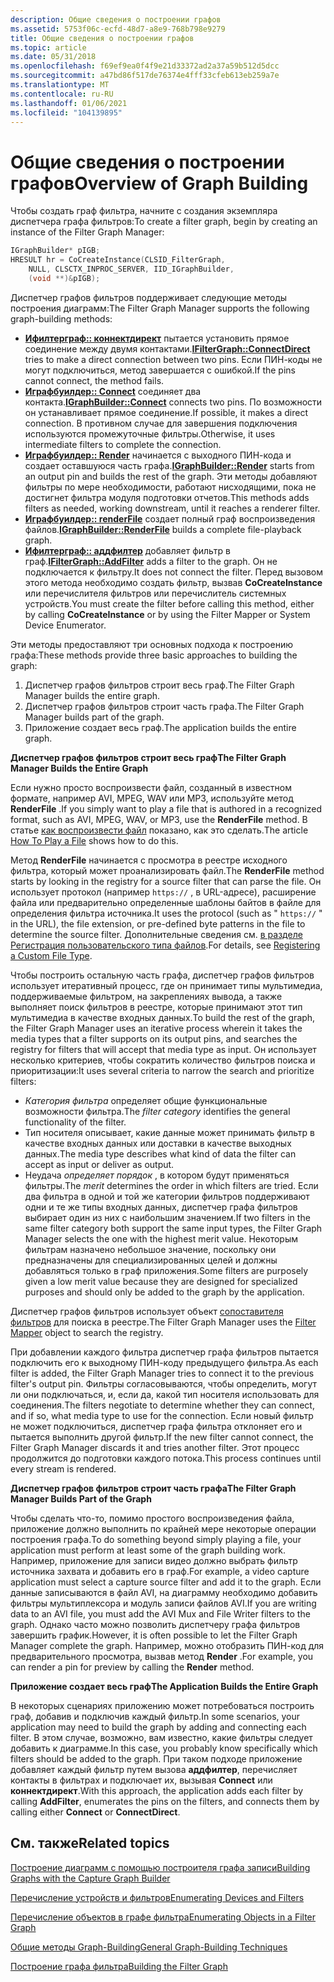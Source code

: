 ```yaml
---
description: Общие сведения о построении графов
ms.assetid: 5753f06c-ecfd-48d7-a8e9-768b798e9279
title: Общие сведения о построении графов
ms.topic: article
ms.date: 05/31/2018
ms.openlocfilehash: f69ef9ea0f4f9e21d33372ad2a37a59b512d5dcc
ms.sourcegitcommit: a47bd86f517de76374e4fff33cfeb613eb259a7e
ms.translationtype: MT
ms.contentlocale: ru-RU
ms.lasthandoff: 01/06/2021
ms.locfileid: "104139895"
---
```

# <a name="overview-of-graph-building"></a><span data-ttu-id="9121c-103">Общие сведения о построении графов</span><span class="sxs-lookup"><span data-stu-id="9121c-103">Overview of Graph Building</span></span>

<span data-ttu-id="9121c-104">Чтобы создать граф фильтра, начните с создания экземпляра диспетчера графа фильтров:</span><span class="sxs-lookup"><span data-stu-id="9121c-104">To create a filter graph, begin by creating an instance of the Filter Graph Manager:</span></span>


```C++
IGraphBuilder* pIGB;
HRESULT hr = CoCreateInstance(CLSID_FilterGraph,
    NULL, CLSCTX_INPROC_SERVER, IID_IGraphBuilder,
    (void **)&pIGB);
```



<span data-ttu-id="9121c-105">Диспетчер графов фильтров поддерживает следующие методы построения диаграмм:</span><span class="sxs-lookup"><span data-stu-id="9121c-105">The Filter Graph Manager supports the following graph-building methods:</span></span>

-   <span data-ttu-id="9121c-106">[**Ифилтерграф:: коннектдирект**](/windows/desktop/api/Strmif/nf-strmif-ifiltergraph-connectdirect) пытается установить прямое соединение между двумя контактами.</span><span class="sxs-lookup"><span data-stu-id="9121c-106">[**IFilterGraph::ConnectDirect**](/windows/desktop/api/Strmif/nf-strmif-ifiltergraph-connectdirect) tries to make a direct connection between two pins.</span></span> <span data-ttu-id="9121c-107">Если ПИН-коды не могут подключиться, метод завершается с ошибкой.</span><span class="sxs-lookup"><span data-stu-id="9121c-107">If the pins cannot connect, the method fails.</span></span>
-   <span data-ttu-id="9121c-108">[**Играфбуилдер:: Connect**](/windows/desktop/api/Strmif/nf-strmif-igraphbuilder-connect) соединяет два контакта.</span><span class="sxs-lookup"><span data-stu-id="9121c-108">[**IGraphBuilder::Connect**](/windows/desktop/api/Strmif/nf-strmif-igraphbuilder-connect) connects two pins.</span></span> <span data-ttu-id="9121c-109">По возможности он устанавливает прямое соединение.</span><span class="sxs-lookup"><span data-stu-id="9121c-109">If possible, it makes a direct connection.</span></span> <span data-ttu-id="9121c-110">В противном случае для завершения подключения используются промежуточные фильтры.</span><span class="sxs-lookup"><span data-stu-id="9121c-110">Otherwise, it uses intermediate filters to complete the connection.</span></span>
-   <span data-ttu-id="9121c-111">[**Играфбуилдер:: Render**](/windows/desktop/api/Strmif/nf-strmif-igraphbuilder-render) начинается с выходного ПИН-кода и создает оставшуюся часть графа.</span><span class="sxs-lookup"><span data-stu-id="9121c-111">[**IGraphBuilder::Render**](/windows/desktop/api/Strmif/nf-strmif-igraphbuilder-render) starts from an output pin and builds the rest of the graph.</span></span> <span data-ttu-id="9121c-112">Эти методы добавляют фильтры по мере необходимости, работают нисходящими, пока не достигнет фильтра модуля подготовки отчетов.</span><span class="sxs-lookup"><span data-stu-id="9121c-112">This methods adds filters as needed, working downstream, until it reaches a renderer filter.</span></span>
-   <span data-ttu-id="9121c-113">[**Играфбуилдер:: renderFile**](/windows/desktop/api/Strmif/nf-strmif-igraphbuilder-renderfile) создает полный граф воспроизведения файлов.</span><span class="sxs-lookup"><span data-stu-id="9121c-113">[**IGraphBuilder::RenderFile**](/windows/desktop/api/Strmif/nf-strmif-igraphbuilder-renderfile) builds a complete file-playback graph.</span></span>
-   <span data-ttu-id="9121c-114">[**Ифилтерграф:: аддфилтер**](/windows/desktop/api/Strmif/nf-strmif-ifiltergraph-addfilter) добавляет фильтр в граф.</span><span class="sxs-lookup"><span data-stu-id="9121c-114">[**IFilterGraph::AddFilter**](/windows/desktop/api/Strmif/nf-strmif-ifiltergraph-addfilter) adds a filter to the graph.</span></span> <span data-ttu-id="9121c-115">Он не подключается к фильтру.</span><span class="sxs-lookup"><span data-stu-id="9121c-115">It does not connect the filter.</span></span> <span data-ttu-id="9121c-116">Перед вызовом этого метода необходимо создать фильтр, вызвав **CoCreateInstance** или перечислителя фильтров или перечислитель системных устройств.</span><span class="sxs-lookup"><span data-stu-id="9121c-116">You must create the filter before calling this method, either by calling **CoCreateInstance** or by using the Filter Mapper or System Device Enumerator.</span></span>

<span data-ttu-id="9121c-117">Эти методы предоставляют три основных подхода к построению графа:</span><span class="sxs-lookup"><span data-stu-id="9121c-117">These methods provide three basic approaches to building the graph:</span></span>

1.  <span data-ttu-id="9121c-118">Диспетчер графов фильтров строит весь граф.</span><span class="sxs-lookup"><span data-stu-id="9121c-118">The Filter Graph Manager builds the entire graph.</span></span>
2.  <span data-ttu-id="9121c-119">Диспетчер графов фильтров строит часть графа.</span><span class="sxs-lookup"><span data-stu-id="9121c-119">The Filter Graph Manager builds part of the graph.</span></span>
3.  <span data-ttu-id="9121c-120">Приложение создает весь граф.</span><span class="sxs-lookup"><span data-stu-id="9121c-120">The application builds the entire graph.</span></span>

<span data-ttu-id="9121c-121">**Диспетчер графов фильтров строит весь граф**</span><span class="sxs-lookup"><span data-stu-id="9121c-121">**The Filter Graph Manager Builds the Entire Graph**</span></span>

<span data-ttu-id="9121c-122">Если нужно просто воспроизвести файл, созданный в известном формате, например AVI, MPEG, WAV или MP3, используйте метод **RenderFile** .</span><span class="sxs-lookup"><span data-stu-id="9121c-122">If you simply want to play a file that is authored in a recognized format, such as AVI, MPEG, WAV, or MP3, use the **RenderFile** method.</span></span> <span data-ttu-id="9121c-123">В статье [как воспроизвести файл](how-to-play-a-file.md) показано, как это сделать.</span><span class="sxs-lookup"><span data-stu-id="9121c-123">The article [How To Play a File](how-to-play-a-file.md) shows how to do this.</span></span>

<span data-ttu-id="9121c-124">Метод **RenderFile** начинается с просмотра в реестре исходного фильтра, который может проанализировать файл.</span><span class="sxs-lookup"><span data-stu-id="9121c-124">The **RenderFile** method starts by looking in the registry for a source filter that can parse the file.</span></span> <span data-ttu-id="9121c-125">Он использует протокол (например `https://` , в URL-адресе), расширение файла или предварительно определенные шаблоны байтов в файле для определения фильтра источника.</span><span class="sxs-lookup"><span data-stu-id="9121c-125">It uses the protocol (such as " `https://` " in the URL), the file extension, or pre-defined byte patterns in the file to determine the source filter.</span></span> <span data-ttu-id="9121c-126">Дополнительные сведения см. [в разделе Регистрация пользовательского типа файлов](registering-a-custom-file-type.md).</span><span class="sxs-lookup"><span data-stu-id="9121c-126">For details, see [Registering a Custom File Type](registering-a-custom-file-type.md).</span></span>

<span data-ttu-id="9121c-127">Чтобы построить остальную часть графа, диспетчер графов фильтров использует итеративный процесс, где он принимает типы мультимедиа, поддерживаемые фильтром, на закреплениях вывода, а также выполняет поиск фильтров в реестре, которые принимают этот тип мультимедиа в качестве входных данных.</span><span class="sxs-lookup"><span data-stu-id="9121c-127">To build the rest of the graph, the Filter Graph Manager uses an iterative process wherein it takes the media types that a filter supports on its output pins, and searches the registry for filters that will accept that media type as input.</span></span> <span data-ttu-id="9121c-128">Он использует несколько критериев, чтобы сократить количество фильтров поиска и приоритизации:</span><span class="sxs-lookup"><span data-stu-id="9121c-128">It uses several criteria to narrow the search and prioritize filters:</span></span>

-   <span data-ttu-id="9121c-129">*Категория фильтра* определяет общие функциональные возможности фильтра.</span><span class="sxs-lookup"><span data-stu-id="9121c-129">The *filter category* identifies the general functionality of the filter.</span></span>
-   <span data-ttu-id="9121c-130">Тип носителя описывает, какие данные может принимать фильтр в качестве входных данных или доставки в качестве выходных данных.</span><span class="sxs-lookup"><span data-stu-id="9121c-130">The media type describes what kind of data the filter can accept as input or deliver as output.</span></span>
-   <span data-ttu-id="9121c-131">Неудача *определяет порядок* , в котором будут применяться фильтры.</span><span class="sxs-lookup"><span data-stu-id="9121c-131">The *merit* determines the order in which filters are tried.</span></span> <span data-ttu-id="9121c-132">Если два фильтра в одной и той же категории фильтров поддерживают одни и те же типы входных данных, диспетчер графа фильтров выбирает один из них с наибольшим значением.</span><span class="sxs-lookup"><span data-stu-id="9121c-132">If two filters in the same filter category both support the same input types, the Filter Graph Manager selects the one with the highest merit value.</span></span> <span data-ttu-id="9121c-133">Некоторым фильтрам назначено небольшое значение, поскольку они предназначены для специализированных целей и должны добавляться только в граф приложения.</span><span class="sxs-lookup"><span data-stu-id="9121c-133">Some filters are purposely given a low merit value because they are designed for specialized purposes and should only be added to the graph by the application.</span></span>

<span data-ttu-id="9121c-134">Диспетчер графов фильтров использует объект [сопоставителя фильтров](filter-mapper.md) для поиска в реестре.</span><span class="sxs-lookup"><span data-stu-id="9121c-134">The Filter Graph Manager uses the [Filter Mapper](filter-mapper.md) object to search the registry.</span></span>

<span data-ttu-id="9121c-135">При добавлении каждого фильтра диспетчер графа фильтров пытается подключить его к выходному ПИН-коду предыдущего фильтра.</span><span class="sxs-lookup"><span data-stu-id="9121c-135">As each filter is added, the Filter Graph Manager tries to connect it to the previous filter's output pin.</span></span> <span data-ttu-id="9121c-136">Фильтры согласовываются, чтобы определить, могут ли они подключаться, и, если да, какой тип носителя использовать для соединения.</span><span class="sxs-lookup"><span data-stu-id="9121c-136">The filters negotiate to determine whether they can connect, and if so, what media type to use for the connection.</span></span> <span data-ttu-id="9121c-137">Если новый фильтр не может подключиться, диспетчер графа фильтра отклоняет его и пытается выполнить другой фильтр.</span><span class="sxs-lookup"><span data-stu-id="9121c-137">If the new filter cannot connect, the Filter Graph Manager discards it and tries another filter.</span></span> <span data-ttu-id="9121c-138">Этот процесс продолжится до подготовки каждого потока.</span><span class="sxs-lookup"><span data-stu-id="9121c-138">This process continues until every stream is rendered.</span></span>

<span data-ttu-id="9121c-139">**Диспетчер графов фильтров строит часть графа**</span><span class="sxs-lookup"><span data-stu-id="9121c-139">**The Filter Graph Manager Builds Part of the Graph**</span></span>

<span data-ttu-id="9121c-140">Чтобы сделать что-то, помимо простого воспроизведения файла, приложение должно выполнить по крайней мере некоторые операции построения графа.</span><span class="sxs-lookup"><span data-stu-id="9121c-140">To do something beyond simply playing a file, your application must perform at least some of the graph building work.</span></span> <span data-ttu-id="9121c-141">Например, приложение для записи видео должно выбрать фильтр источника захвата и добавить его в граф.</span><span class="sxs-lookup"><span data-stu-id="9121c-141">For example, a video capture application must select a capture source filter and add it to the graph.</span></span> <span data-ttu-id="9121c-142">Если данные записываются в файл AVI, на диаграмму необходимо добавить фильтры мультиплексора и модуль записи файлов AVI.</span><span class="sxs-lookup"><span data-stu-id="9121c-142">If you are writing data to an AVI file, you must add the AVI Mux and File Writer filters to the graph.</span></span> <span data-ttu-id="9121c-143">Однако часто можно позволить диспетчеру графа фильтров завершить график.</span><span class="sxs-lookup"><span data-stu-id="9121c-143">However, it is often possible to let the Filter Graph Manager complete the graph.</span></span> <span data-ttu-id="9121c-144">Например, можно отобразить ПИН-код для предварительного просмотра, вызвав метод **Render** .</span><span class="sxs-lookup"><span data-stu-id="9121c-144">For example, you can render a pin for preview by calling the **Render** method.</span></span>

<span data-ttu-id="9121c-145">**Приложение создает весь граф**</span><span class="sxs-lookup"><span data-stu-id="9121c-145">**The Application Builds the Entire Graph**</span></span>

<span data-ttu-id="9121c-146">В некоторых сценариях приложению может потребоваться построить граф, добавив и подключив каждый фильтр.</span><span class="sxs-lookup"><span data-stu-id="9121c-146">In some scenarios, your application may need to build the graph by adding and connecting each filter.</span></span> <span data-ttu-id="9121c-147">В этом случае, возможно, вам известно, какие фильтры следует добавить к диаграмме.</span><span class="sxs-lookup"><span data-stu-id="9121c-147">In this case, you probably know specifically which filters should be added to the graph.</span></span> <span data-ttu-id="9121c-148">При таком подходе приложение добавляет каждый фильтр путем вызова **аддфилтер**, перечисляет контакты в фильтрах и подключает их, вызывая **Connect** или **коннектдирект**.</span><span class="sxs-lookup"><span data-stu-id="9121c-148">With this approach, the application adds each filter by calling **AddFilter**, enumerates the pins on the filters, and connects them by calling either **Connect** or **ConnectDirect**.</span></span>

## <a name="related-topics"></a><span data-ttu-id="9121c-149">См. также</span><span class="sxs-lookup"><span data-stu-id="9121c-149">Related topics</span></span>

<dl> <dt>

[<span data-ttu-id="9121c-150">Построение диаграмм с помощью построителя графа записи</span><span class="sxs-lookup"><span data-stu-id="9121c-150">Building Graphs with the Capture Graph Builder</span></span>](building-graphs-with-the-capture-graph-builder.md)
</dt> <dt>

[<span data-ttu-id="9121c-151">Перечисление устройств и фильтров</span><span class="sxs-lookup"><span data-stu-id="9121c-151">Enumerating Devices and Filters</span></span>](enumerating-devices-and-filters.md)
</dt> <dt>

[<span data-ttu-id="9121c-152">Перечисление объектов в графе фильтра</span><span class="sxs-lookup"><span data-stu-id="9121c-152">Enumerating Objects in a Filter Graph</span></span>](enumerating-objects-in-a-filter-graph.md)
</dt> <dt>

[<span data-ttu-id="9121c-153">Общие методы Graph-Building</span><span class="sxs-lookup"><span data-stu-id="9121c-153">General Graph-Building Techniques</span></span>](general-graph-building-techniques.md)
</dt> <dt>

[<span data-ttu-id="9121c-154">Построение графа фильтра</span><span class="sxs-lookup"><span data-stu-id="9121c-154">Building the Filter Graph</span></span>](building-the-filter-graph.md)
</dt> </dl>

 

 



